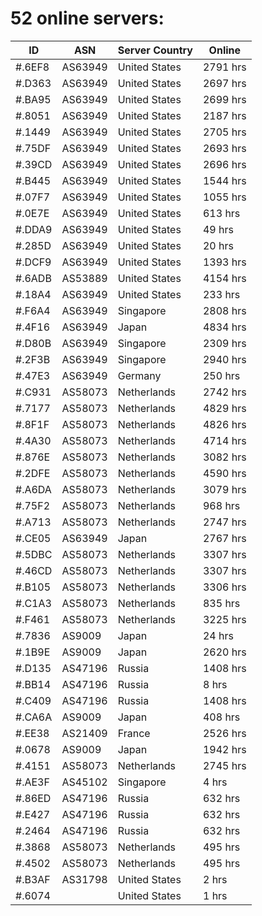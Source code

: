 # 52 online servers:

| ID | ASN | Server Country | Online |
| ------ | ------ | ------ | ------ |
| #.6EF8 | AS63949 | United States | 2791 hrs |
| #.D363 | AS63949 | United States | 2697 hrs |
| #.BA95 | AS63949 | United States | 2699 hrs |
| #.8051 | AS63949 | United States | 2187 hrs |
| #.1449 | AS63949 | United States | 2705 hrs |
| #.75DF | AS63949 | United States | 2693 hrs |
| #.39CD | AS63949 | United States | 2696 hrs |
| #.B445 | AS63949 | United States | 1544 hrs |
| #.07F7 | AS63949 | United States | 1055 hrs |
| #.0E7E | AS63949 | United States | 613 hrs |
| #.DDA9 | AS63949 | United States | 49 hrs |
| #.285D | AS63949 | United States | 20 hrs |
| #.DCF9 | AS63949 | United States | 1393 hrs |
| #.6ADB | AS53889 | United States | 4154 hrs |
| #.18A4 | AS63949 | United States | 233 hrs |
| #.F6A4 | AS63949 | Singapore | 2808 hrs |
| #.4F16 | AS63949 | Japan | 4834 hrs |
| #.D80B | AS63949 | Singapore | 2309 hrs |
| #.2F3B | AS63949 | Singapore | 2940 hrs |
| #.47E3 | AS63949 | Germany | 250 hrs |
| #.C931 | AS58073 | Netherlands | 2742 hrs |
| #.7177 | AS58073 | Netherlands | 4829 hrs |
| #.8F1F | AS58073 | Netherlands | 4826 hrs |
| #.4A30 | AS58073 | Netherlands | 4714 hrs |
| #.876E | AS58073 | Netherlands | 3082 hrs |
| #.2DFE | AS58073 | Netherlands | 4590 hrs |
| #.A6DA | AS58073 | Netherlands | 3079 hrs |
| #.75F2 | AS58073 | Netherlands | 968 hrs |
| #.A713 | AS58073 | Netherlands | 2747 hrs |
| #.CE05 | AS63949 | Japan | 2767 hrs |
| #.5DBC | AS58073 | Netherlands | 3307 hrs |
| #.46CD | AS58073 | Netherlands | 3307 hrs |
| #.B105 | AS58073 | Netherlands | 3306 hrs |
| #.C1A3 | AS58073 | Netherlands | 835 hrs |
| #.F461 | AS58073 | Netherlands | 3225 hrs |
| #.7836 | AS9009 | Japan | 24 hrs |
| #.1B9E | AS9009 | Japan | 2620 hrs |
| #.D135 | AS47196 | Russia | 1408 hrs |
| #.BB14 | AS47196 | Russia | 8 hrs |
| #.C409 | AS47196 | Russia | 1408 hrs |
| #.CA6A | AS9009 | Japan | 408 hrs |
| #.EE38 | AS21409 | France | 2526 hrs |
| #.0678 | AS9009 | Japan | 1942 hrs |
| #.4151 | AS58073 | Netherlands | 2745 hrs |
| #.AE3F | AS45102 | Singapore | 4 hrs |
| #.86ED | AS47196 | Russia | 632 hrs |
| #.E427 | AS47196 | Russia | 632 hrs |
| #.2464 | AS47196 | Russia | 632 hrs |
| #.3868 | AS58073 | Netherlands | 495 hrs |
| #.4502 | AS58073 | Netherlands | 495 hrs |
| #.B3AF | AS31798 | United States | 2 hrs |
| #.6074 |  | United States | 1 hrs |

